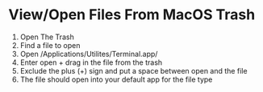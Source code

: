 # View/Open Files From MacOS Trash

1. Open The Trash
2. Find a file to open
3. Open /Applications/Utilites/Terminal.app/
4. Enter open + drag in the file from the trash 
5. Exclude the plus (+) sign and put a space between open and the file
6. The file should open into your default app for the file type

